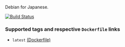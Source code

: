 Debian for Japanese.

[![Build Status](https://travis-ci.org/tyabu12/dockerfiles.svg?branch=master)](https://travis-ci.org/tyabu12/dockerfiles)

### Supported tags and respective `Dockerfile` links

- `latest` [(Dockerfile)](https://github.com/tyabu12/dockerfiles/tree/master/debian/Dockerfile)

